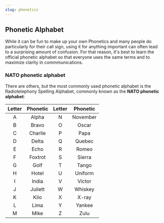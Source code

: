 ```yaml
---
slug: phonetics
---
```


## Phonetic Alphabet

While it can be fun to make up your own Phonetics and many people do particularly for their call sign, using it for anything important can often lead to a surprising amount of confusion. For that reason, it's best to learn the official phonetic alphabet so that everyone uses the same terms and to maximize clarity in commmunications.

### NATO phonetic alphabet

There are others, but the most commonly used phonetic alphabet is the Radiotelephony Spelling Alphabet, commonly known as the **NATO phonetic alphabet**:

| Letter | Phonetic | Letter | Phonetic |
|:------:|:--------:|:------:|:--------:|
| A      | Alpha    | N      | November |
| B      | Bravo    | O      | Oscar    |
| C      | Charlie  | P      | Papa     |
| D      | Delta    | Q      | Quebec   |
| E      | Echo     | R      | Romeo    |
| F      | Foxtrot  | S      | Sierra   |
| G      | Golf     | T      | Tango    |
| H      | Hotel    | U      | Uniform  |
| I      | India    | V      | Victor   |
| J      | Juliett  | W      | Whiskey  |
| K      | Kilo     | X      | X-ray    |
| L      | Lima     | Y      | Yankee   |
| M      | Mike     | Z      | Zulu     |
